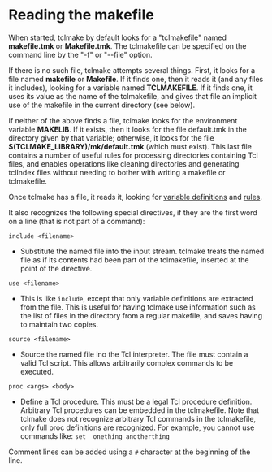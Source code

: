 # Reading the makefile

When started, tclmake by default looks for a "tclmakefile" named 
**makefile.tmk** or **Makefile.tmk**. The tclmakefile can be specified on the 
command line by the "-f" or "--file" option.

If there is no such file, tclmake attempts several things. First, it looks for 
a file named **makefile** or **Makefile**. If it finds one, then it reads it 
(and any files it includes), looking for a variable named **TCLMAKEFILE**. If 
it finds one, it uses its value as the name of the tclmakefile, and gives that 
file an implicit use of the makefile in the current directory (see below).

If neither of the above finds a file, tclmake looks for the environment 
variable **MAKELIB**. If it exists, then it looks for the file default.tmk in 
the directory given by that variable; otherwise, it looks for the file 
**$(TCLMAKE_LIBRARY)/mk/default.tmk** (which must exist). This last file 
contains a number of useful rules for processing directories containing Tcl 
files, and enables operations like cleaning directories and generating tclIndex 
files without needing to bother with writing a makefile or tclmakefile.

Once tclmake has a file, it reads it, looking for [variable 
definitions](./variables.md) and [rules](./rules.md).

It also recognizes the following special directives, if they are the first word 
on a line (that is not part of a command):

`include <filename>`
- Substitute the named file into the input stream.  tclmake treats the named 
file as if its contents had been part of the tclmakefile, inserted at the point 
of the directive.

`use <filename>`
- This is like `include`, except that only variable definitions are extracted 
from the file. This is useful for having tclmake use information such as the 
list of files in the directory from a regular makefile, and saves having to 
maintain two copies. 

`source <filename>`
- Source the named file ino the Tcl interpreter. The file must contain a valid 
Tcl script. This allows arbitrarily complex commands to be executed. 

`proc <args> <body>`
- Define a Tcl procedure. This must be a legal Tcl procedure definition. 
Arbitrary Tcl procedures can be embedded in the tclmakefile. Note that tclmake 
does not recognize arbitrary Tcl commands in the tclmakefile, only full proc 
definitions are recognized. For example, you cannot use commands like: `set 
onething anotherthing`

Comment lines can be added using a `#` character at the beginning of the line.